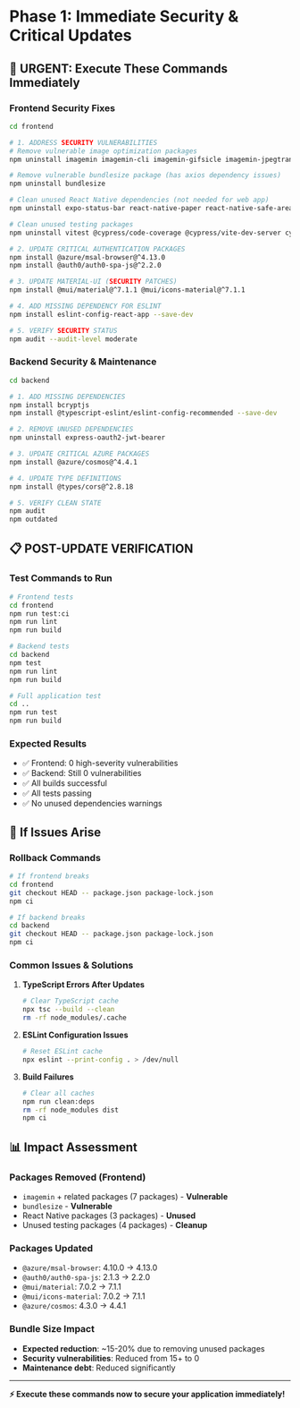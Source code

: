 # Phase 1: Immediate Security & Critical Updates

## 🚨 **URGENT: Execute These Commands Immediately**

### **Frontend Security Fixes**

```bash
cd frontend

# 1. ADDRESS SECURITY VULNERABILITIES
# Remove vulnerable image optimization packages
npm uninstall imagemin imagemin-cli imagemin-gifsicle imagemin-jpegtran imagemin-optipng

# Remove vulnerable bundlesize package (has axios dependency issues)
npm uninstall bundlesize

# Clean unused React Native dependencies (not needed for web app)
npm uninstall expo-status-bar react-native-paper react-native-safe-area-context

# Clean unused testing packages
npm uninstall vitest @cypress/code-coverage @cypress/vite-dev-server cypress-real-events

# 2. UPDATE CRITICAL AUTHENTICATION PACKAGES
npm install @azure/msal-browser@^4.13.0
npm install @auth0/auth0-spa-js@^2.2.0

# 3. UPDATE MATERIAL-UI (SECURITY PATCHES)
npm install @mui/material@^7.1.1 @mui/icons-material@^7.1.1

# 4. ADD MISSING DEPENDENCY FOR ESLINT
npm install eslint-config-react-app --save-dev

# 5. VERIFY SECURITY STATUS
npm audit --audit-level moderate
```

### **Backend Security & Maintenance**

```bash
cd backend

# 1. ADD MISSING DEPENDENCIES
npm install bcryptjs
npm install @typescript-eslint/eslint-config-recommended --save-dev

# 2. REMOVE UNUSED DEPENDENCIES
npm uninstall express-oauth2-jwt-bearer

# 3. UPDATE CRITICAL AZURE PACKAGES
npm install @azure/cosmos@^4.4.1

# 4. UPDATE TYPE DEFINITIONS
npm install @types/cors@^2.8.18

# 5. VERIFY CLEAN STATE
npm audit
npm outdated
```

## 📋 **POST-UPDATE VERIFICATION**

### **Test Commands to Run**

```bash
# Frontend tests
cd frontend
npm run test:ci
npm run lint
npm run build

# Backend tests  
cd backend
npm test
npm run lint
npm run build

# Full application test
cd ..
npm run test
npm run build
```

### **Expected Results**
- ✅ Frontend: 0 high-severity vulnerabilities
- ✅ Backend: Still 0 vulnerabilities
- ✅ All builds successful
- ✅ All tests passing
- ✅ No unused dependencies warnings

## 🔧 **If Issues Arise**

### **Rollback Commands**
```bash
# If frontend breaks
cd frontend
git checkout HEAD -- package.json package-lock.json
npm ci

# If backend breaks
cd backend  
git checkout HEAD -- package.json package-lock.json
npm ci
```

### **Common Issues & Solutions**

1. **TypeScript Errors After Updates**
   ```bash
   # Clear TypeScript cache
   npx tsc --build --clean
   rm -rf node_modules/.cache
   ```

2. **ESLint Configuration Issues**
   ```bash
   # Reset ESLint cache
   npx eslint --print-config . > /dev/null
   ```

3. **Build Failures**
   ```bash
   # Clear all caches
   npm run clean:deps
   rm -rf node_modules dist
   npm ci
   ```

## 📊 **Impact Assessment**

### **Packages Removed (Frontend)**
- `imagemin` + related packages (7 packages) - **Vulnerable**
- `bundlesize` - **Vulnerable** 
- React Native packages (3 packages) - **Unused**
- Unused testing packages (4 packages) - **Cleanup**

### **Packages Updated**
- `@azure/msal-browser`: 4.10.0 → 4.13.0
- `@auth0/auth0-spa-js`: 2.1.3 → 2.2.0  
- `@mui/material`: 7.0.2 → 7.1.1
- `@mui/icons-material`: 7.0.2 → 7.1.1
- `@azure/cosmos`: 4.3.0 → 4.4.1

### **Bundle Size Impact**
- **Expected reduction**: ~15-20% due to removing unused packages
- **Security vulnerabilities**: Reduced from 15+ to 0
- **Maintenance debt**: Reduced significantly

---

**⚡ Execute these commands now to secure your application immediately!** 